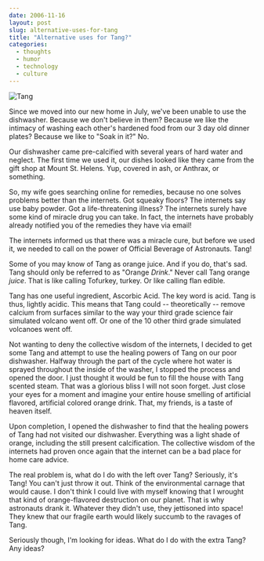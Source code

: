 ```yaml
---
date: 2006-11-16
layout: post
slug: alternative-uses-for-tang
title: "Alternative uses for Tang?"
categories:
  - thoughts
  - humor
  - technology
  - culture
---
```


![Tang](/assets/images/2006/11/tang.jpg)

Since we moved into our new home in July, we've been unable to use the dishwasher. Because we don't believe in them? Because we like the intimacy of washing each other's hardened food from our 3 day old dinner plates? Because we like to "Soak in it?" No.

Our dishwasher came pre-calcified with several years of hard water and neglect. The first time we used it, our dishes looked like they came from the gift shop at Mount St. Helens. Yup, covered in ash, or Anthrax, or something.

So, my wife goes searching online for remedies, because no one solves problems better than the internets. Got squeaky floors? The internets say use baby powder. Got a life-threatening illness? The internets surely have some kind of miracle drug you can take. In fact, the internets have probably already notified you of the remedies they have via email!

The internets informed us that there was a miracle cure, but before we used it, we needed to call on the power of Official Beverage of Astronauts. Tang!

Some of you may know of Tang as orange juice. And if you do, that's sad. Tang should only be referred to as "Orange _Drink_." Never call Tang orange _juice_. That is like calling Tofurkey, turkey. Or like calling flan edible.

Tang has one useful ingredient, Ascorbic Acid. The key word is acid. Tang is thus, lightly acidic. This means that Tang could -- theoretically -- remove calcium from surfaces similar to the way your third grade science fair simulated volcano went off. Or one of the 10 other third grade simulated volcanoes went off.

Not wanting to deny the collective wisdom of the internets, I decided to get some Tang and attempt to use the healing powers of Tang on our poor dishwasher. Halfway through the part of the cycle where hot water is sprayed throughout the inside of the washer, I stopped the process and opened the door. I just thought it would be fun to fill the house with Tang scented steam. That was a glorious bliss I will not soon forget. Just close your eyes for a moment and imagine your entire house smelling of artificial flavored, artificial colored orange drink. That, my friends, is a taste of heaven itself.

Upon completion, I opened the dishwasher to find that the healing powers of Tang had not visited our dishwasher. Everything was a light shade of orange, including the still present calcification. The collective wisdom of the internets had proven once again that the internet can be a bad place for home care advice.

The real problem is, what do I do with the left over Tang? Seriously, it's Tang! You can't just throw it out. Think of the environmental carnage that would cause. I don't think I could live with myself knowing that I wrought that kind of orange-flavored destruction on our planet. That is why astronauts drank it. Whatever they didn't use, they jettisoned into space! They knew that our fragile earth would likely succumb to the ravages of Tang.

Seriously though, I'm looking for ideas. What do I do with the extra Tang? Any ideas?
